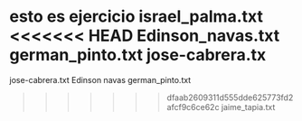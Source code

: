 esto es ejercicio
israel_palma.txt
<<<<<<< HEAD
Edinson_navas.txt
german_pinto.txt
jose-cabrera.tx
=======
jose-cabrera.txt
Edinson navas
german_pinto.txt
>>>>>>> dfaab2609311d555dde625773fd2afcf9c6ce62c
jaime_tapia.txt

